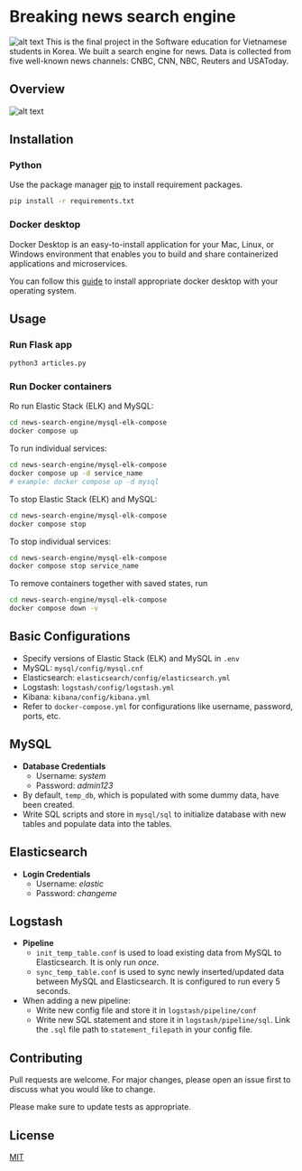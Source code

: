 # Breaking news search engine
![alt text](https://raw.githubusercontent.com/phuongtrannam/news-search-engine/main/SW2022.jpg)
This is the final project in the Software education for Vietnamese students in Korea. We built a search engine for news. Data is collected from five well-known news channels: CNBC, CNN, NBC, Reuters and USAToday. 

## Overview
![alt text](https://raw.githubusercontent.com/phuongtrannam/news-search-engine/main/overview.png)

## Installation
### Python 
Use the package manager [pip](https://pip.pypa.io/en/stable/) to install requirement packages.

```bash
pip install -r requirements.txt
```
### Docker desktop
Docker Desktop is an easy-to-install application for your Mac, Linux, or Windows environment that enables you to build and share containerized applications and microservices.

You can follow this [guide](https://docs.docker.com/desktop/install/mac-install/) to install appropriate docker desktop with your operating system. 

## Usage
### Run Flask app
```bash
python3 articles.py
```
### Run Docker containers
Ro run Elastic Stack (ELK) and MySQL: 
```bash
cd news-search-engine/mysql-elk-compose
docker compose up
```
To run individual services: 
```bash
cd news-search-engine/mysql-elk-compose
docker compose up -d service_name 
# example: docker compose up -d mysql
```
To stop Elastic Stack (ELK) and MySQL: 
```bash
cd news-search-engine/mysql-elk-compose
docker compose stop
```
To stop individual services:  
```bash
cd news-search-engine/mysql-elk-compose
docker compose stop service_name
```
To remove containers together with saved states, run
```bash
cd news-search-engine/mysql-elk-compose
docker compose down -v
```
## Basic Configurations

- Specify versions of Elastic Stack (ELK) and MySQL in `.env`
- MySQL: `mysql/config/mysql.cnf`
- Elasticsearch: `elasticsearch/config/elasticsearch.yml`
- Logstash: `logstash/config/logstash.yml`
- Kibana: `kibana/config/kibana.yml`
- Refer to `docker-compose.yml` for configurations like username, password, ports, etc.

## MySQL

- **Database Credentials**
  - Username: _system_
  - Password: _admin123_
- By default, `temp_db`, which is populated with some dummy data, have been created.
- Write SQL scripts and store in `mysql/sql` to initialize database with new tables and populate data into the tables.


## Elasticsearch

- **Login Credentials**
  - Username: _elastic_
  - Password: _changeme_


## Logstash

- **Pipeline**
  - `init_temp_table.conf` is used to load existing data from MySQL to Elasticsearch. It is only run _once_.
  - `sync_temp_table.conf` is used to sync newly inserted/updated data between MySQL and Elasticsearch. It is configured to run every 5 seconds. 
- When adding a new pipeline:
  - Write new config file and store it in `logstash/pipeline/conf`
  - Write new SQL statement and store it in `logstash/pipeline/sql`. Link the `.sql` file path to `statement_filepath` in your config file. 
 



## Contributing
Pull requests are welcome. For major changes, please open an issue first to discuss what you would like to change.

Please make sure to update tests as appropriate.

## License
[MIT](https://choosealicense.com/licenses/mit/)
